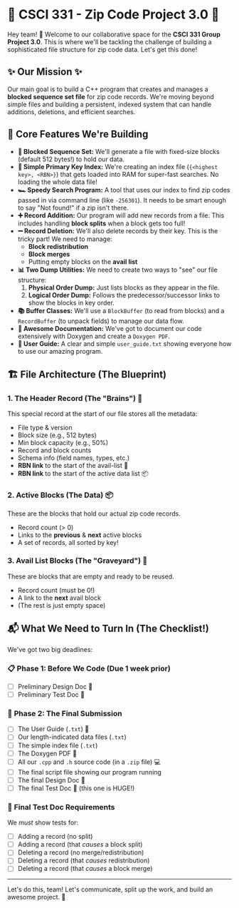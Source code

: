 # 🚀 CSCI 331 - Zip Code Project 3.0 🚀

Hey team! 👋 Welcome to our collaborative space for the **CSCI 331 Group Project 3.0**. This is where we'll be tackling the challenge of building a sophisticated file structure for zip code data. Let's get this done!

## ✨ Our Mission ✨

Our main goal is to build a C++ program that creates and manages a **blocked sequence set file** for zip code records. We're moving beyond simple files and building a persistent, indexed system that can handle additions, deletions, and efficient searches.

## 🎯 Core Features We're Building

* **📁 Blocked Sequence Set:** We'll generate a file with fixed-size blocks (default 512 bytes!) to hold our data.
* **🧠 Simple Primary Key Index:** We're creating an index file (`{<highest key>, <RBN>}`) that gets loaded into RAM for super-fast searches. No loading the whole data file!
* **🏎️ Speedy Search Program:** A tool that uses our index to find zip codes passed in via command line (like `-256301`). It needs to be smart enough to say "Not found!" if a zip isn't there.
* **➕ Record Addition:** Our program will add new records from a file. This includes handling **block splits** when a block gets too full!
* **➖ Record Deletion:** We'll also delete records by their key. This is the tricky part! We need to manage:
    * **Block redistribution**
    * **Block merges**
    * Putting empty blocks on the **avail list**
* **📊 Two Dump Utilities:** We need to create two ways to "see" our file structure:
    1.  **Physical Order Dump:** Just lists blocks as they appear in the file.
    2.  **Logical Order Dump:** Follows the predecessor/successor links to show the blocks in key order.
* **📚 Buffer Classes:** We'll use a `BlockBuffer` (to read from blocks) and a `RecordBuffer` (to unpack fields) to manage our data flow.
* **📜 Awesome Documentation:** We've got to document our code extensively with Doxygen and create a `Doxygen PDF`.
* **📖 User Guide:** A clear and simple `user_guide.txt` showing everyone how to use our amazing program.

## 🏗️ File Architecture (The Blueprint)

### 1. The Header Record (The "Brains") 🧠
This special record at the start of our file stores all the metadata:
* File type & version
* Block size (e.g., 512 bytes)
* Min block capacity (e.g., 50%)
* Record and block counts
* Schema info (field names, types, etc.)
* **RBN link** to the start of the avail-list 👻
* **RBN link** to the start of the active data list 📦

### 2. Active Blocks (The Data) 📦
These are the blocks that hold our actual zip code records.
* Record count (> 0)
* Links to the **previous** & **next** active blocks
* A set of records, all sorted by key!

### 3. Avail List Blocks (The "Graveyard") 👻
These are blocks that are empty and ready to be reused.
* Record count (must be 0!)
* A link to the **next** avail block
* (The rest is just empty space)

## 📬 What We Need to Turn In (The Checklist!)

We've got two big deadlines:

### 📋 **Phase 1: Before We Code (Due 1 week prior)**
* [ ] Preliminary Design Doc 📝
* [ ] Preliminary Test Doc 🧪

### 🎁 **Phase 2: The Final Submission**
* [ ] The User Guide (`.txt`) 📖
* [ ] Our length-indicated data files (`.txt`)
* [ ] The simple index file (`.txt`)
* [ ] The Doxygen PDF 📑
* [ ] All our `.cpp` and `.h` source code (in a `.zip` file) 💻
* [ ] The final script file showing our program running
* [ ] The final Design Doc 📝
* [ ] The final Test Doc 🧪 (this one is HUGE!)

### 🧪 **Final Test Doc Requirements**
We *must* show tests for:
* [ ] Adding a record (no split)
* [ ] Adding a record (that *causes* a block split)
* [ ] Deleting a record (no merge/redistribution)
* [ ] Deleting a record (that *causes* redistribution)
* [ ] Deleting a record (that *causes* a block merge)

---

Let's do this, team! Let's communicate, split up the work, and build an awesome project. 💪
